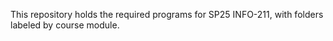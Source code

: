 This repository holds the required programs for SP25 INFO-211, with folders labeled by course module.
